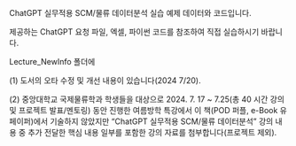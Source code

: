 ChatGPT 실무적용 SCM/물류 데이터분석 실습 예제 데이터와 코드입니다.

제공하는 ChatGPT 요청 파일, 엑셀, 파이썬 코드를 참조하여 직접 실습하시기 바랍니다.

Lecture_NewInfo 폴더에 

(1) 도서의 오타 수정 및 개선 내용이 있습니다(2024 7/20).

(2) 중앙대학교 국제물류학과 학생들을 대상으로 2024. 7. 17 ~ 7.25(총 40 시간 강의 및 프로젝트 발표/멘토링) 동안 진행한 여름방학 특강에서
이 책(POD 퍼플, e-Book 유페이퍼)에서 기술하지 않았지만 “ChatGPT 실무적용 SCM/물류 데이터분석” 강의 내용 중 
추가 전달한 핵심 내용 일부를 포함한 강의 자료를 첨부합니다(프로젝트 제외).
